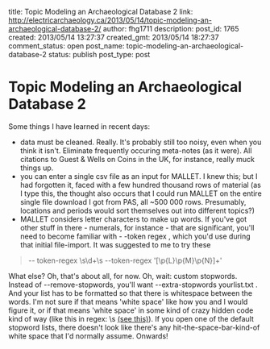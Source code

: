 title: Topic Modeling an Archaeological Database 2
link: http://electricarchaeology.ca/2013/05/14/topic-modeling-an-archaeological-database-2/
author: fhg1711
description: 
post_id: 1765
created: 2013/05/14 13:27:37
created_gmt: 2013/05/14 18:27:37
comment_status: open
post_name: topic-modeling-an-archaeological-database-2
status: publish
post_type: post

# Topic Modeling an Archaeological Database 2

Some things I have learned in recent days: 

  * data must be cleaned. Really. It's probably still too noisy, even when you think it isn't. Eliminate frequently occuring meta-notes (as it were). All citations to Guest & Wells on Coins in the UK, for instance, really muck things up.
  * you can enter a single csv file as an input for MALLET. I knew this; but I had forgotten it, faced with a few hundred thousand rows of material (as I type this, the thought also occurs that I could run MALLET on the entire single file download I got from PAS, all ~500 000 rows. Presumably, locations and periods would sort themselves out into different topics?)
  * MALLET considers letter characters to make up words. If you've got other stuff in there - numerals, for instance - that are significant, you'll need to become familiar with - -token regex , which you'd use during that initial file-import. It was suggested to me to try these

> \-- token-regex \s\d+\s \--token-regex '[\p{L}\p{M}\p{N}]+'

What else? Oh, that's about all, for now. Oh, wait: custom stopwords. Instead of --remove-stopwords, you'll want --extra-stopwords yourlist.txt . And your list has to be formatted so that there is whitespace between the words. I'm not sure if that means 'white space' like how you and I would figure it, or if that means 'white space' in some kind of crazy hidden code kind of way (like this in regex: \s [(see this)](http://www.regular-expressions.info/charclass.html)). If you open one of the default stopword lists, there doesn't look like there's any hit-the-space-bar-kind-of white space that I'd normally assume. Onwards!